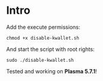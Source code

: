 # Intro

Add the execute permissions:

`chmod +x disable-kwallet.sh`

And start the script with root rights:

`sudo ./disable-kwallet.sh`

Tested and working on **Plasma 5.7.1**!
